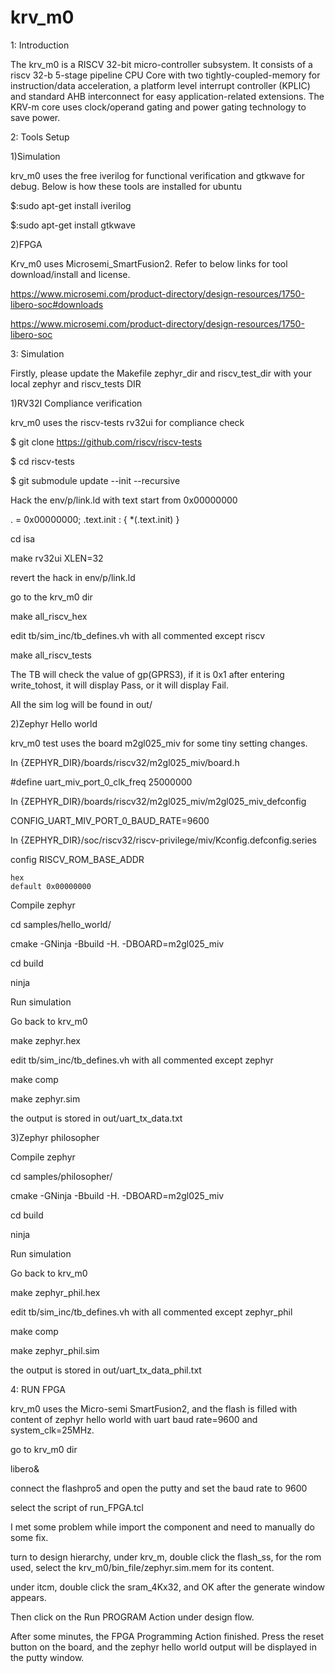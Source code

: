 # krv_m0

1: Introduction

The krv_m0 is a RISCV 32-bit micro-controller subsystem. It consists of a riscv 32-b 5-stage pipeline CPU Core with two tightly-coupled-memory for instruction/data acceleration, a platform level interrupt controller (KPLIC) and standard AHB interconnect for easy application-related extensions. The KRV-m core uses clock/operand gating and power gating technology to save power.


2: Tools Setup

1)Simulation

krv_m0 uses the free iverilog for functional verification and gtkwave for debug. Below is how these tools are installed for ubuntu

$:sudo apt-get install iverilog

$:sudo apt-get install gtkwave

2)FPGA

Krv_m0 uses Microsemi_SmartFusion2. Refer to below links for tool download/install and license. 

 https://www.microsemi.com/product-directory/design-resources/1750-libero-soc#downloads
 
 https://www.microsemi.com/product-directory/design-resources/1750-libero-soc


3: Simulation

Firstly, please update the Makefile zephyr_dir and riscv_test_dir with your local zephyr and riscv_tests DIR

1)RV32I Compliance verification

krv_m0 uses the riscv-tests rv32ui for compliance check

$ git clone https://github.com/riscv/riscv-tests

$ cd riscv-tests

$ git submodule update --init --recursive

Hack the env/p/link.ld with text start from 0x00000000

  . = 0x00000000;
  .text.init : { *(.text.init) }
  
cd isa

make rv32ui XLEN=32

revert the hack in env/p/link.ld

go to the krv_m0 dir

make all_riscv_hex

edit tb/sim_inc/tb_defines.vh with all commented except riscv

make all_riscv_tests

The TB will check the value of gp(GPRS3), if it is 0x1 after entering write_tohost, it will display Pass, or it will display Fail.

All the sim log will be found in out/



2)Zephyr Hello world

krv_m0 test uses the board m2gl025_miv for some tiny setting changes.

In {ZEPHYR_DIR}/boards/riscv32/m2gl025_miv/board.h 

#define uart_miv_port_0_clk_freq    25000000

In {ZEPHYR_DIR}/boards/riscv32/m2gl025_miv/m2gl025_miv_defconfig

CONFIG_UART_MIV_PORT_0_BAUD_RATE=9600

In {ZEPHYR_DIR}/soc/riscv32/riscv-privilege/miv/Kconfig.defconfig.series

config RISCV_ROM_BASE_ADDR

	hex
	default 0x00000000

Compile zephyr

cd samples/hello_world/

cmake -GNinja -Bbuild -H. -DBOARD=m2gl025_miv

cd build

ninja

Run simulation

Go back to krv_m0

make zephyr.hex

edit tb/sim_inc/tb_defines.vh with all commented except zephyr 

make comp

make zephyr.sim

the output is stored in out/uart_tx_data.txt


3)Zephyr philosopher

Compile zephyr

cd samples/philosopher/

cmake -GNinja -Bbuild -H. -DBOARD=m2gl025_miv

cd build

ninja

Run simulation

Go back to krv_m0

make zephyr_phil.hex

edit tb/sim_inc/tb_defines.vh with all commented except zephyr_phil

make comp

make zephyr_phil.sim

the output is stored in out/uart_tx_data_phil.txt


4: RUN FPGA

krv_m0 uses the Micro-semi SmartFusion2, and the flash is filled with content of zephyr hello world with uart baud rate=9600 and system_clk=25MHz.


go to krv_m0 dir

libero&

connect the flashpro5 and open the putty and set the baud rate to 9600

select the script of run_FPGA.tcl


I met some problem while import the component and need to manually do some fix.

turn to design hierarchy, under krv_m, double click the flash_ss, for the rom used, select the krv_m0/bin_file/zephyr.sim.mem for its content.

 under itcm, double click the sram_4Kx32, and OK after the generate window appears.

Then click on the Run PROGRAM Action under design flow.

After some minutes, the FPGA Programming Action finished. Press the reset button on the board, and the zephyr hello world output will be displayed in the putty window.


